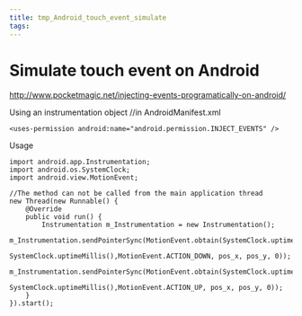 ```yaml
---
title: tmp_Android_touch_event_simulate
tags:
---
```

Simulate touch event on Android
===
http://www.pocketmagic.net/injecting-events-programatically-on-android/


Using an instrumentation object
//in AndroidManifest.xml
```
<uses-permission android:name="android.permission.INJECT_EVENTS" />
```

Usage

```
import android.app.Instrumentation;
import android.os.SystemClock;
import android.view.MotionEvent;

//The method can not be called from the main application thread
new Thread(new Runnable() {
    @Override
    public void run() {
        Instrumentation m_Instrumentation = new Instrumentation();
        m_Instrumentation.sendPointerSync(MotionEvent.obtain(SystemClock.uptimeMillis(),
                        SystemClock.uptimeMillis(),MotionEvent.ACTION_DOWN, pos_x, pos_y, 0));
        m_Instrumentation.sendPointerSync(MotionEvent.obtain(SystemClock.uptimeMillis(),
                        SystemClock.uptimeMillis(),MotionEvent.ACTION_UP, pos_x, pos_y, 0));
    }    
}).start();
```